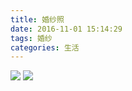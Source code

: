 ```yaml
---
title: 婚纱照
date: 2016-11-01 15:14:29
tags: 婚纱
categories: 生活
---
```


<img src="/img/wedding-dress/1.jpg">
<!--more-->
<img src="/img/wedding-dress/2.jpg">
